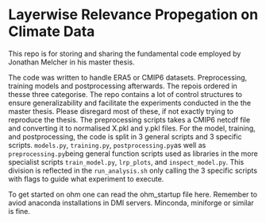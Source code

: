 # Layerwise Relevance Propegation on Climate Data

This repo is for storing and sharing the fundamental code employed by Jonathan Melcher in his master thesis.

The code was written to handle ERA5 or CMIP6 datasets. Preprocessing, training models and postprocessing afterwards. The repois ordered in thesse three categorise. The repo contains a lot of control structures to ensure generalizability and facilitate the experiments conducted in the the master thesis. Please disregard most of these, if not exactly trying to reproduce the thesis. The preprocessing scripts takes a CMIP6 netcdf file and converting it to normalised X.pkl and y.pkl files. For the model, training, and postprocessing, the code is split in 3 general scripts and 3 specific scripts. `models.py`, `training.py`, `postprocessing.py`as well as `preprocessing.py`being general function scripts used as libraries in the more specialist scripts `train_model.py`, `lrp_plots`, and `inspect_model.py`. This division is reflected in the `run_analysis.sh` only calling the 3 specific scripts with flags to guide what experiment to execute. 

To get started on ohm one can read the ohm_startup file here. Remember to aviod anaconda installations in DMI servers. Minconda, miniforge or similar is fine.